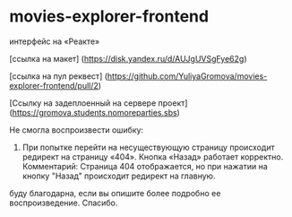 # movies-explorer-frontend
интерфейс на «Реакте»

[ссылка на макет] (https://disk.yandex.ru/d/AUJgUVSgFye62g)

[ссылка на пул реквест] (https://github.com/YuliyaGromova/movies-explorer-frontend/pull/2)

[Ссылку на задеплоенный на сервере проект] (https://gromova.students.nomoreparties.sbs)

Не смогла воспроизвести ошибку:
1. При попытке перейти на несуществующую страницу происходит редирект на страницу «404». Кнопка «Назад» работает корректно.
Комментарий: Страница 404 отображается, но при нажатии на кнопку "Назад" происходит редирект на главную.


буду благодарна, если вы опишите более подробно ее воспроизведение. Спасибо.
